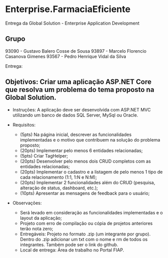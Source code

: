 # Enterprise.FarmaciaEficiente
Entrega da Global Solution - Enterprise Application Development

## Grupo
93090 - Gustavo Balero Cosse de Sousa
93897 - Marcelo Florencio Casanova Gimenes
93567 - Pedro Henrique Vidal da Silva

Entrega: 

## Objetivos: Criar uma aplicação ASP.NET Core que resolva um problema do tema proposto na Global Solution.

- Instruções: A aplicação deve ser desenvolvida com ASP.NET MVC utilizando um banco de dados
  SQL Server, MySql ou Oracle.

- Requisitos:
  - (5pts) Na página inicial, descrever as funcionalidades implementadas e o motivo que contribuem
    na solução do problema proposto;
  - (20pts) Implementar pelo menos 6 entidades relacionadas;
  - (5pts) Criar TagHelper;
  - (20pts) Desenvolver pelo menos dois CRUD completos com as entidades relacionadas;
  - (20pts) Implementar o cadastro e a listagem de pelo menos 1 tipo de cada relacionamento (1:1,
    1:N e N:M);
  - (20pts) Implementar 2 funcionalidades além do CRUD (pesquisa, alteração de status, dashboard,
    etc.);
  - (10pts) Apresentar as mensagens de feedback para o usuário;

- Observações:
  - Será levado em consideração as funcionalidades implementadas e o layout da aplicação;
  - Projeto com erro de compilação ou cópia de projetos anteriores terão nota zero;
  - Entregáveis: Projeto no formato .zip (um integrante por grupo). Dentro do .zip adicionar um txt
  com o nome e rm de todos os integrantes. Também pode ser o link do github.
  - Local de entrega: Área de trabalho no Portal FIAP.
